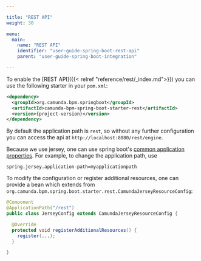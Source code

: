 ```yaml
---

title: "REST API"
weight: 30

menu:
  main:
    name: "REST API"
    identifier: "user-guide-spring-boot-rest-api"
    parent: "user-guide-spring-boot-integration"

---
```


To enable the [REST API]({{< relref "reference/rest/_index.md">}}) you can use the following starter in your `pom.xml`:

```xml
<dependency>
  <groupId>org.camunda.bpm.springboot</groupId>
  <artifactId>camunda-bpm-spring-boot-starter-rest</artifactId>
  <version>{project-version}</version>
</dependency>
```

By default the application path is `rest`, so without any further configuration you can access the api at `http://localhost:8080/rest/engine`.

Because we use jersey, one can use spring boot's [common application properties](http://docs.spring.io/spring-boot/docs/current/reference/html/common-application-properties.html).
For example, to change the application path, use
```properties
spring.jersey.application-path=myapplicationpath
```

To modify the configuration or register additional resources, one can provide a bean which extends from
`org.camunda.bpm.spring.boot.starter.rest.CamundaJerseyResourceConfig`:

```java
@Component
@ApplicationPath("/rest")
public class JerseyConfig extends CamundaJerseyResourceConfig {

  @Override
  protected void registerAdditionalResources() {
    register(...);
  }

}
```